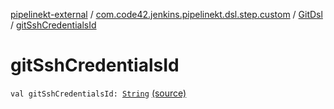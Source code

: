 [pipelinekt-external](../../index.md) / [com.code42.jenkins.pipelinekt.dsl.step.custom](../index.md) / [GitDsl](index.md) / [gitSshCredentialsId](./git-ssh-credentials-id.md)

# gitSshCredentialsId

`val gitSshCredentialsId: `[`String`](https://kotlinlang.org/api/latest/jvm/stdlib/kotlin/-string/index.html) [(source)](https://github.com/code42/pipelinekt/tree/master/dsl/src/main/kotlin/com/code42/jenkins/pipelinekt/dsl/step/custom/GitDsl.kt#L11)